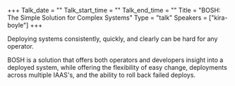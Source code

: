 +++
Talk_date = ""
Talk_start_time = ""
Talk_end_time = ""
Title = "BOSH: The Simple Solution for Complex Systems"
Type = "talk"
Speakers = ["kira-boyle"]
+++

Deploying systems consistently, quickly, and clearly can be hard for any operator.

BOSH is a solution that offers both operators and developers insight into a deployed system, while offering the flexibility of easy change, deployments across multiple IAAS's, and the ability to roll back failed deploys.
